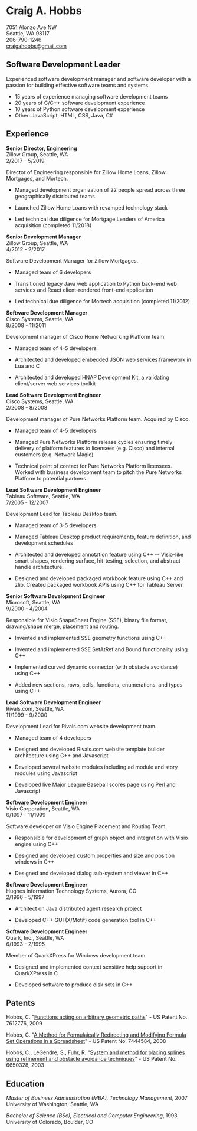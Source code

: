 Craig A. Hobbs
==============

7051 Alonzo Ave NW  
Seattle, WA 98117  
206-790-1246  
craigahobbs@gmail.com


Software Development Leader
---------------------------

Experienced software development manager and software developer with a passion for building
effective software teams and systems.

* 15 years of experience managing software development teams
* 20 years of C/C++ software development experience
* 10 years of Python software development experience
* Other: JavaScript, HTML, CSS, Java, C#


Experience
----------

**Senior Director, Engineering**  
Zillow Group, Seattle, WA  
2/2017 - 5/2019

Director of Engineering responsible for Zillow Home Loans, Zillow Mortgages, and Mortech.

* Managed development organization of 22 people spread across three geographically distributed teams

* Launched Zillow Home Loans with revamped technology stack

* Led technical due diligence for Mortgage Lenders of America acquisition (completed 11/2018)

**Senior Development Manager**  
Zillow Group, Seattle, WA  
4/2012 - 2/2017

Software Development Manager for Zillow Mortgages.

* Managed team of 6 developers

* Transitioned legacy Java web application to Python back-end web services and React client-rendered
  front-end application

* Led technical due diligence for Mortech acquisition (completed 11/2012)

**Software Development Manager**  
Cisco Systems, Seattle, WA  
8/2008 - 11/2011

Development manager of Cisco Home Networking Platform team.

* Managed team of 4-5 developers

* Architected and developed embedded JSON web services framework in Lua and C

* Architected and developed HNAP Development Kit, a validating client/server web services toolkit

**Lead Software Development Engineer**  
Cisco Systems, Seattle, WA  
2/2008 - 8/2008

Development manager of Pure Networks Platform team. Acquired by Cisco.

* Managed team of 4-5 developers

* Managed Pure Networks Platform release cycles ensuring timely delivery of platform features to
  licensees (e.g. Cisco) and internal customers (e.g. Network Magic)

* Technical point of contact for Pure Networks Platform licensees. Worked with business development
  team to pitch the Pure Networks Platform to potential partners

**Lead Software Development Engineer**  
Tableau Software, Seattle, WA  
7/2005 - 12/2007

Development Lead for Tableau Desktop team.

* Managed team of 3-5 developers

* Managed Tableau Desktop product requirements, feature definition, and development schedules

* Architected and developed annotation feature using C++ -- Visio-like smart shapes,
  rendering surface, hit-testing, selection, and abstract handle architecture.

* Designed and developed packaged workbook feature using C++ and zlib. Created packaged workbook
  APIs using C++ for Tableau Server.

**Senior Software Development Engineer**  
Microsoft, Seattle, WA  
9/2000 - 4/2004

Responsible for Visio ShapeSheet Engine (SSE), binary file format, drawing/shape merge, placement
and routing.

* Invented and implemented SSE geometry functions using C++

* Invented and implemented SSE SetAtRef and Bound functionality using C++

* Implemented curved dynamic connector (with obstacle avoidance) using C++

* Added new sections, rows, cells, functions, enumerations, and types using C++

**Lead Software Development Engineer**  
Rivals.com, Seattle, WA  
11/1999 - 9/2000

Development Lead for Rivals.com website development team.

* Managed team of 4 developers

* Designed and developed Rivals.com website template builder architecture using C++ and Javascript

* Developed several website modules including ad module and story modules using Javascript

* Developed live Major League Baseball scores page using Perl and Javascript

**Software Development Engineer**  
Visio Corporation, Seattle, WA  
6/1997 - 11/1999

Software developer on Visio Engine Placement and Routing Team.

* Responsible for development of graph object and integration with Visio engine using C++

* Designed and developed custom properties and size and position windows in C++

* Designed and developed dialog sub-system and viewer in C++

**Software Development Engineer**  
Hughes Information Technology Systems, Aurora, CO  
2/1996 - 5/1997

* Architect on Java distributed agent research project

* Developed C++ GUI (X/Motif) code generation tool in C++

**Software Development Engineer**  
Quark, Inc., Seattle, WA  
6/1993 - 2/1995

Member of QuarkXPress for Windows development team.

* Designed and implemented context sensitive help support in QuarkXPress in C

* Developed software to produce disk sets in C++


Patents
-------

Hobbs, C.
"[Functions acting on arbitrary geometric paths](https://patents.google.com/patent/US7612776)" -
US Patent No. 7612776, 2009

Hobbs, C.
"[A Method for Formulaically Redirecting and Modifying Formula Set Operations in a Spreadsheet](https://patents.google.com/patent/US7444584)" -
US Patent No. 7444584, 2008

Hobbs, C., LeGendre, S., Fuhr, R.
"[System and method for placing splines using refinement and obstacle avoidance techniques](https://patents.google.com/patent/US6650328)" -
US Patent No. 6650328, 2003


Education
---------

*Master of Business Administration (MBA), Technology Management*, 2007  
University of Washington, Seattle, WA

*Bachelor of Science (BSc), Electrical and Computer Engineering*, 1993  
University of Colorado, Boulder, CO
